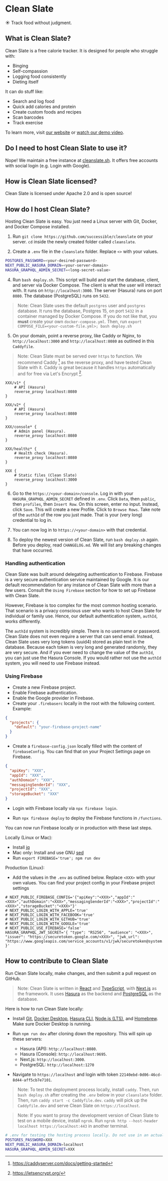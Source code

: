 # Clean Slate

☀️ Track food without judgment.

## What is Clean Slate?

Clean Slate is a free calorie tracker. It is designed for people who struggle with:

- Binging
- Self-compassion
- Logging food consistently
- Dieting itself

It can do stuff like:

- Search and log food
- Quick add calories and protein
- Create custom foods and recipes
- Scan barcodes
- Track exercise

To learn more, visit [our website](https://cleanslate.sh) or [watch our demo video](https://youtu.be/wCoqpIImNdg).

## Do I need to host Clean Slate to use it?

Nope! We maintain a free instance at [cleanslate.sh](https://cleanslate.sh). It offers free accounts with social login (e.g. Login with Google).

## How is Clean Slate licensed?

Clean Slate is licensed under Apache 2.0 and is open source!

## How do I host Clean Slate?

Hosting Clean Slate is easy. You just need a Linux server with Git, Docker, and Docker Compose installed.

1.  Run `git clone https://github.com/successible/cleanslate` on your server. `cd` inside the newly created folder called `cleanslate`.

2.  Create a `.env` file in the `cleanslate` folder. Replace `<>` with your values.

```bash
POSTGRES_PASSWORD=<your-desired-password>
NEXT_PUBLIC_HASURA_DOMAIN=<your-server-domain>
HASURA_GRAPHQL_ADMIN_SECRET=<long-secret-value>
```

4.  Run `bash deploy.sh`. This script will build and start the database, client, and server via Docker Compose. The client is what the user will interact with. It runs on `http://localhost:3000`. The server (Hasura) runs on port `8080`. The database (PostgreSQL) runs on `5432`.

> Note: Clean Slate uses the default `postgres` user and `postgres` database. It runs the database, Postgres 15, on port `5432` in a container managed by Docker Compose. If you do not like that, you **must** create your own `docker-compose.yml`. Then, run `export COMPOSE_FILE=<your-custom-file.yml>; bash deploy.sh`

5.  On your domain, point a reverse proxy, like Caddy or Nginx, to `http://localhost:3000` and `http://localhost:8080` as outlined in this `Caddyfile`.

> Note: Clean Slate must be served over `https` to function. We recommend Caddy [^1] as the reverse proxy, and have tested Clean Slate with it. Caddy is great because it handles `https` automatically and for free via Let's Encrypt [^2].

```
XXX/v1* {
	# API (Hasura)
	reverse_proxy localhost:8080
}

XXX/v2* {
	# API (Hasura)
	reverse_proxy localhost:8080
}

XXX/console* {
	# Admin panel (Hasura).
	reverse_proxy localhost:8080
}

XXX/healthz* {
	# Health check (Hasura).
	reverse_proxy localhost:8080
}

XXX {
	# Static files (Clean Slate)
	reverse_proxy localhost:3000
}
```

6.  Go to the `https://<your-domain>/console`. Log in with your `HASURA_GRAPHQL_ADMIN_SECRET` defined in `.env`. Click `Data`, then `public`, then `profiles`, then `Insert Row`. On this screen, enter no input. Instead, click `Save`. This will create a new Profile. Click to `Browse Rows`. Take note of the `authId` of the row you just made. That is your (very long) credential to log in.

7.  You can now log in to `https://<your-domain>` with that credential.

8.  To deploy the newest version of Clean Slate, run `bash deploy.sh` again. Before you deploy, read `CHANGELOG.md`. We will list any breaking changes that have occurred.

### Handling authentication

Clean Slate was built around delegating authentication to Firebase. Firebase is a very secure authentication service maintained by Google. It is our default recommendation for any instance of Clean Slate with more than a few users. Consult the `Using Firebase` section for how to set up Firebase with Clean Slate.

However, Firebase is too complex for the most common hosting scenario. That scenario is a privacy conscious user who wants to host Clean Slate for individual or family use. Hence, our default authentication system, `authId`, works differently.

The `authId` system is incredibly simple. There is no username or password. Clean Slate does not even require a server that can send email. Instead, Clean Slate uses very long tokens (uuid4) stored as plain text in the database. Because each token is very long and generated randomly, they are very secure. And if you ever need to change the value of the `authId`, you can just use the Hasura Console. If you would rather not use the `authId` system, you will need to use Firebase instead.

### Using Firebase

- Create a new Firebase project.
- Enable Firebase authentication.
- Enable the Google provider in Firebase.
- Create your `.firebaserc` locally in the root with the following content. Example:

```json
{
  "projects": {
    "default": "your-firebase-project-name"
  }
}
```

- Create a `firebase-config.json` locally filled with the content of `firebaseConfig`. You can find that on your Project Settings page on Firebase.

```json
{
  "apiKey": "XXX",
  "appId": "XXX",
  "authDomain": "XXX",
  "messagingSenderId": "XXX",
  "projectId": "XXX",
  "storageBucket": "XXX"
}
```

- Login with Firebase locally via `npx firebase login`.

- Run `npx firebase deploy` to deploy the Firebase functions in `/functions`.

You can now run Firebase locally or in production with these last steps.

Locally (Linux or Mac):

- Install [jq](https://stedolan.github.io/jq/download/)
- Mac only: Install and use GNU [sed](https://formulae.brew.sh/formula/gnu-sed)
- Run `export FIREBASE='true'; npm run dev`

Production (Linux):

- Add the values in the `.env` as outlined below. Replace `<XXX>` with your own values. You can find your project config in your Firebase project settings

```
# NEXT_PUBLIC_FIREBASE_CONFIG='{"apiKey":"<XXX>","appId":"<XXX>","authDomain":"<XXX>","messagingSenderId":"<XXX>","projectId":"<XXX>","storageBucket":"<XXX>"}'
# NEXT_PUBLIC_LOGIN_WITH_APPLE='true'
# NEXT_PUBLIC_LOGIN_WITH_FACEBOOK='true'
# NEXT_PUBLIC_LOGIN_WITH_GITHUB='true'
# NEXT_PUBLIC_LOGIN_WITH_GOOGLE='true'
# NEXT_PUBLIC_USE_FIREBASE='false'
HASURA_GRAPHQL_JWT_SECRET='{ "type": "RS256", "audience": "<XXX>", "issuer": "https://securetoken.google.com/<XXX>", "jwk_url": "https://www.googleapis.com/service_accounts/v1/jwk/securetoken@system.gserviceaccount.com" }'
```

## How to contribute to Clean Slate

Run Clean Slate locally, make changes, and then submit a pull request on GitHub.

> Note: Clean Slate is written in [React](https://reactjs.org) and [TypeScript](https://www.typescriptlang.org), with [Next.js](https://github.com/vercel/next.js) as the framework. It uses [Hasura](https://hasura.io) as the backend and [PostgreSQL](https://www.postgresql.org) as the database.

Here is how to run Clean Slate locally:

- Install [Git](https://git-scm.com/downloads), [Docker Desktop](https://www.docker.com/products/docker-desktop/), [Hasura CLI](https://hasura.io/docs/latest/hasura-cli/commands/hasura_console/), [Node.js (LTS)](https://nodejs.org/en/), and [Homebrew](https://brew.sh/). Make sure Docker Desktop is running.

- Run `npm run dev` after cloning down the repository. This will spin up these servers:

  - Hasura (API): `http://localhost:8080`.
  - Hasura (Console): `http://localhost:9695`.
  - Next.js: `http://localhost:3000`.
  - PostgreSQL: `http://localhost:1270`

- Navigate to `https://localhost` and login with token `22140ebd-0d06-46cd-8d44-aff5cb7e7101`.

> Note: To test the deployment process locally, install `caddy`. Then, run `bash deploy.sh` after creating the `.env` below in your `cleanslate` folder. Then, run `caddy start -c Caddyfile.dev`. `caddy` will pick up the `Caddyfile.dev` and serve Clean Slate on `https://localhost`.

> Note: If you want to proxy the development version of Clean Slate to test on a mobile device, install `ngrok`. Run `ngrok http --host-header localhost https://localhost:443` in another terminal.

```bash
# .env for testing the hosting process locally. Do not use in an actual production setting!
POSTGRES_PASSWORD=XXX
NEXT_PUBLIC_HASURA_DOMAIN=localhost
HASURA_GRAPHQL_ADMIN_SECRET=XXX
```

[^1]: https://caddyserver.com/docs/getting-started
[^2]: https://letsencrypt.org/
